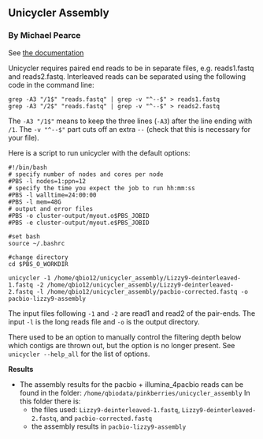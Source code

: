 
## Unicycler Assembly
### By Michael Pearce

See [the documentation](https://github.com/rrwick/Unicycler#advanced-options)

Unicycler requires paired end reads to be in separate files, e.g. reads1.fastq and reads2.fastq. Interleaved reads can be separated using the following code in the command line:

```
grep -A3 "/1$" "reads.fastq" | grep -v "^--$" > reads1.fastq
grep -A3 "/2$" "reads.fastq" | grep -v "^--$" > reads2.fastq
```
The `-A3 "/1$"` means to keep the three lines (`-A3`) after the line ending with `/1`. The `-v "^--$"` part cuts off an extra `--` (check that this is necessary for your file).

Here is a script to run unicycler with the default options:
```
#!/bin/bash
# specify number of nodes and cores per node
#PBS -l nodes=1:ppn=12
# specify the time you expect the job to run hh:mm:ss
#PBS -l walltime=24:00:00
#PBS -l mem=48G
# output and error files
#PBS -o cluster-output/myout.o$PBS_JOBID
#PBS -e cluster-output/myout.e$PBS_JOBID

#set bash
source ~/.bashrc

#change directory
cd $PBS_O_WORKDIR

unicycler -1 /home/qbio12/unicycler_assembly/Lizzy9-deinterleaved-1.fastq -2 /home/qbio12/unicycler_assembly/Lizzy9-deinterleaved-2.fastq -l /home/qbio12/unicycler_assembly/pacbio-corrected.fastq -o pacbio-lizzy9-assembly
```
The input files following `-1` and `-2` are read1 and read2 of the pair-ends. The input `-l` is the long reads file and `-o` is the output directory. 

There used to be an option to manually control the filtering depth below which contigs are thrown out, but the option is no longer present. See `unicycler --help_all` for the list of options.

**Results**
* The assembly results for the pacbio + illumina_4pacbio reads can be found in the folder:
`/home/qbiodata/pinkberries/unicycler_assembly`
In this folder there is:
    * the files used: `Lizzy9-deinterleaved-1.fastq`, `Lizzy9-deinterleaved-2.fastq`, and `pacbio-corrected.fastq`
    * the assembly results in `pacbio-lizzy9-assembly`
